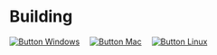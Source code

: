 
# Building

[![Button Windows]][Windows]   
[![Button Mac]][Mac]   
[![Button Linux]][Linux]

<br>

<!----------------------------------------------------------------------------->

[Windows]: https://flight-manual.atom.io/hacking-atom/sections/hacking-on-atom-core/#platform-windows
[Linux]: https://flight-manual.atom.io/hacking-atom/sections/hacking-on-atom-core/#platform-linux
[Mac]: https://flight-manual.atom.io/hacking-atom/sections/hacking-on-atom-core/#platform-mac


<!---------------------------------{ Badges }---------------------------------->

[Button Windows]: https://img.shields.io/badge/Windows-0078D6?style=for-the-badge&logoColor=white&logo=Windows
[Button Linux]: https://img.shields.io/badge/Linux-009639?style=for-the-badge&logoColor=white&logo=Linux
[Button Mac]: https://img.shields.io/badge/MacOS-gray?style=for-the-badge&logoColor=white&logo=Apple

